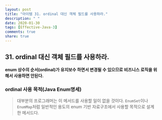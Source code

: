 ```yaml
---
layout: post
title: "아이템 31. ordinal 대신 객체 필드를 사용하라."
description: " "
date: 2020-01-30
tags: [Effective-Java-3]
comments: true
share: true
---
```


## 31. ordinal 대신 객체 필드를 사용하라.


__enum 상수의 순서(ordinal)가 유지보수 하면서 변경될 수 있으므로 비즈니스 로직을 위해서 사용하면 안된다.__

### ordinal 사용 목적(Java Enum명세)
> 대부분의 프로그래머는 이 메서드를 사용할 일이 없을 것이다. 
> ```EnumSet```이나 ```EnumMap```처럼 일반적인 용도의 enum 기반 자료구조에서 사용할 목적으로 설계한 메서드다.